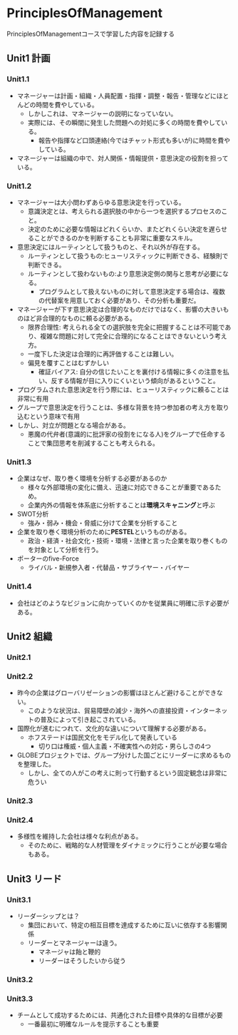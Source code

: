 # PrinciplesOfManagement

PrinciplesOfManagementコースで学習した内容を記録する

## Unit1 計画

### Unit1.1

- マネージャーは計画・組織・人員配置・指揮・調整・報告・管理などにほとんどの時間を費やしている。
  - しかしこれは、マネージャーの説明になっていない。
  - 実際には、その瞬間に発生した問題への対処に多くの時間を費やしている。
    - 報告や指揮など口頭連絡(今ではチャット形式も多いが)に時間を費やしている。
- マネージャーは組織の中で、対人関係・情報提供・意思決定の役割を担っている。

### Unit1.2

- マネージャーは大小問わずあらゆる意思決定を行っている。
  - 意識決定とは、考えられる選択肢の中から一つを選択するプロセスのこと。
  - 決定のために必要な情報はどれくらいか、またどれくらい決定を遅らせることができるのかを判断することも非常に重要なスキル。
- 意思決定にはルーティンとして扱うものと、それ以外が存在する。
  - ルーティンとして扱うもの:ヒューリスティックに判断できる、経験則で判断できる。
  - ルーティンとして扱わないもの:より意思決定側の関与と思考が必要になる。
    - プログラムとして扱えないものに対して意思決定する場合は、複数の代替案を用意しておく必要があり、その分析も重要だ。
- マネージャーが下す意思決定は合理的なものだけではなく、影響の大きいものほど非合理的なものに頼る必要がある。
  - 限界合理性: 考えられる全ての選択肢を完全に把握することは不可能であり、複雑な問題に対して完全に合理的になることはできないという考え方。
  - 一度下した決定は合理的に再評価することは難しい。
  - 偏見を覆すことはむずかしい
    - 確証バイアス: 自分の信じたいことを裏付ける情報に多くの注意を払い、反する情報が目に入りにくいという傾向があるということ。
- プログラムされた意思決定を行う際には、ヒューリスティックに頼ることは非常に有用
- グループで意思決定を行うことは、多様な背景を持つ参加者の考え方を取り込むという意味で有用
- しかし、対立が問題となる場合がある。
  - 悪魔の代弁者(意識的に批評家の役割をになる人)をグループで任命することで集団思考を削減することも考えられる。

### Unit1.3

- 企業はなぜ、取り巻く環境を分析する必要があるのか
  - 様々な外部環境の変化に備え、迅速に対応できることが重要であるため。
  - 企業内外の情報を体系底に分析することは**環境スキャニング**と呼ぶ
- SWOT分析
  - 強み・弱み・機会・脅威に分けて企業を分析すること
- 企業を取り巻く環境分析のために**PESTEL**というものがある。
  - 政治・経済・社会文化・技術・環境・法律と言った企業を取り巻くものを対象として分析を行う。
- ポーターのfive-Force
  - ライバル・新規参入者・代替品・サブライヤー・バイヤー

### Unit1.4

- 会社はどのようなビジョンに向かっていくのかを従業員に明確に示す必要がある。

## Unit2 組織

### Unit2.1

### Unit2.2

- 昨今の企業はグローバリゼーションの影響はほとんど避けることができない。
  - このような状況は、貿易障壁の減少・海外への直接投資・インターネットの普及によって引き起こされている。
- 国際化が進むにつれて、文化的な違いについて理解する必要がある。
  - ホフステードは国民文化をモデル化して発表している
    - 切り口は権威・個人主義・不確実性への対応・男らしさの4つ
- GLOBEプロジェクトでは、グループ分けした国ごとにリーダーに求めるものを整理した。
  - しかし、全ての人がこの考えに則って行動するという固定観念は非常に危うい

### Unit2.3

### Unit2.4

- 多様性を維持した会社は様々な利点がある。
  - そのために、戦略的な人材管理をダイナミックに行うことが必要な場合もある。

## Unit3 リード

### Unit3.1

- リーダーシップとは？
  - 集団において、特定の相互目標を達成するために互いに依存する影響関係
  - リーダーとマネージャーは違う。
    - マネージャは飴と鞭的
    - リーダーはそうしたいから従う

### Unit3.2

### Unit3.3

- チームとして成功するためには、共通化された目標や具体的な目標が必要
  - 一番最初に明確なルールを提示することも重要
